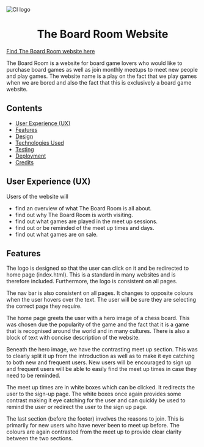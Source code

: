 ![CI logo](https://codeinstitute.s3.amazonaws.com/fullstack/ci_logo_small.png)

<h1 align="center">The Board Room Website</h1>

[Find The Board Room website here](fatimamahate.github.io/theboardroom/)

The Board Room is a website for board game lovers who would like to purchase board games as well as join monthly meetups to meet new people and play games. The website name is a play on the fact that we play games when we are bored and also the fact that this is exclusively a board game website. 

## Contents
* [User Experience (UX)](#user-experience-ux) 
* [Features](#features)
* [Design](#design)
* [Technologies Used](#technologies-used)
* [Testing](#testing)
* [Deployment](#deployment)
* [Credits](#credits)

## User Experience (UX)
Users of the website will
* find an overview of what The Board Room is all about.
* find out why The Board Room is worth visiting.
* find out what games are played in the meet up sessions.
* find out or be reminded of the meet up times and days.
* find out what games are on sale.

## Features
The logo is designed so that the user can click on it and be redirected to home page (index.html). This is a standard in many websites and is therefore included. Furthermore, the logo is consistent on all pages.

The nav bar is also consistent on all pages. It changes to opposite colours when the user hovers over the text. The user will be sure they are selecting the correct page they require. 

The home page greets the user with a hero image of a chess board. This was chosen due the popularity of the game and the fact that it is a game that is recognised around the world and in many cultures. There is also a block of text with concise description of the website.

Beneath the hero image, we have the contrasting meet up section. This was to clearly split it up from the introduction as well as to make it eye catching to both new and frequent users. New users will be encouraged to sign up and frequent users will be able to easily find the meet up times in case they need to be reminded. 

The meet up times are in white boxes which can be clicked. It redirects the user to the sign-up page. The white boxes once again provides some contrast making it eye catching for the user and can quickly be used to remind the user or redirect the user to the sign up page.

The last section (before the footer) involves the reasons to join. This is primarily for new users who have never been to meet up before. The colours are again contrasted from the meet up to provide clear clarity between the two sections. 





